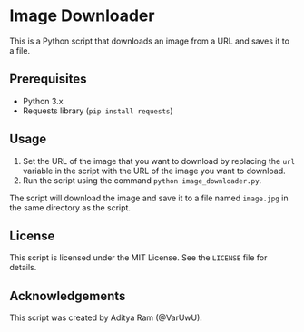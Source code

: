 # Image Downloader

This is a Python script that downloads an image from a URL and saves it to a file.

## Prerequisites

- Python 3.x
- Requests library (`pip install requests`)

## Usage

1. Set the URL of the image that you want to download by replacing the `url` variable in the script with the URL of the image you want to download.
2. Run the script using the command `python image_downloader.py`.

The script will download the image and save it to a file named `image.jpg` in the same directory as the script.

## License

This script is licensed under the MIT License. See the `LICENSE` file for details.

## Acknowledgements

This script was created by Aditya Ram (@VarUwU).
